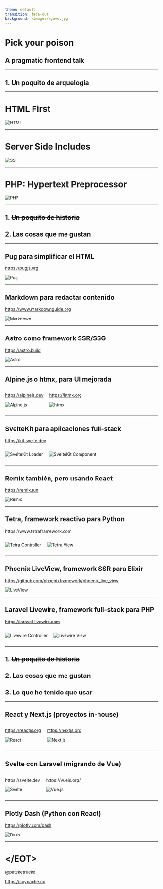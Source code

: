 ```yaml
---
theme: default
transition: fade-out
background: /images/agave.jpg
---
```


<style>
img {
  max-height: 40vh;
}
</style>

# Pick your poison
## A pragmatic frontend talk

---

## 1. Un poquito de arquelogía

---

# HTML First

![HTML](/images/html.png)

---

# Server Side Includes

![SSI](/images/ssi.jpg)

---

# PHP: Hypertext Preprocessor

![PHP](/images/php.jpg)

---

## 1. <del>Un poquito de historia</del>
## 2. Las cosas que me gustan

---

## Pug para simplificar el HTML

https://pugjs.org

![Pug](/images/pug.png)

---

## Markdown para redactar contenido

https://www.markdownguide.org

![Markdown](/images/mkd.jpg)

---

## Astro como framework SSR/SSG

https://astro.build

![Astro](/images/astro.jpg)

---

## Alpine.js o htmx, para UI mejorada

<div style="display:flex;gap:20px">
<div>

https://alpinejs.dev

![Alpine.js](/images/alpine.jpg)

</div><div>

https://htmx.org

![htmx](/images/htmx.jpg)

</div>
</div>

---

## SvelteKit para aplicaciones full-stack

https://kit.svelte.dev

<div style="display:flex;gap:20px">
<div>

![SvelteKit Loader](/images/sveltekit_l.jpg)

</div><div>

![SvelteKit Component](/images/sveltekit_v.jpg)

</div>
</div>

---

## Remix también, pero usando React

https://remix.run

![Remix](/images/remix.jpg)

---

## Tetra, framework reactivo para Python

https://www.tetraframework.com

<div style="display:flex;gap:20px">
<div>

![Tetra Controller](/images/tetra_c.jpg)

</div><div>

![Tetra View](/images/tetra_v.jpg)

</div>
</div>

---

## Phoenix LiveView, framework SSR para Elixir

https://github.com/phoenixframework/phoenix_live_view

![LiveView](/images/liveview.jpg)

---

## Laravel Livewire, framework full-stack para PHP

https://laravel-livewire.com

<div style="display:flex;gap:20px">
<div>

![Livewire Controller](/images/livewire_c.jpg)

</div><div>

![Livewire View](/images/livewire_v.jpg)

</div>
</div>

---

## 1. <del>Un poquito de historia</del>
## 2. <del>Las cosas que me gustan</del>
## 3. Lo que he tenido que usar

---

## React y Next.js (proyectos in-house)

<div style="display:flex;gap:20px">
<div>

https://reactjs.org

![React](/images/reactjs.jpg)

</div><div>

https://nextjs.org

![Next.js](/images/nextjs.jpeg)

</div>
</div>

---

## Svelte con Laravel (migrando de Vue)

<div style="display:flex;gap:20px">
<div>

https://svelte.dev

![Svelte](/images/svelte.png)

</div><div>

https://vuejs.org/

![Vue.js](/images/vuejs.png)

</div>
</div>

---

## Plotly Dash (Python con React)

https://plotly.com/dash

![Dash](/images/dash.jpg)

---

# &lt;/EOT&gt;

@pateketrueke

https://soypache.co
